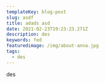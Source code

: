 ```yaml
---
templateKey: blog-post
slug: asdf
title: adads asd
date: 2021-02-23T19:23:23.271Z
description: des
keywords: fed
featuredimage: /img/about-anna.jpg
tags:
  - des
---
```

des
